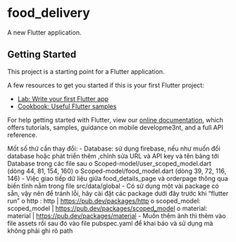 # food_delivery

A new Flutter application.

## Getting Started

This project is a starting point for a Flutter application.

A few resources to get you started if this is your first Flutter project:

- [Lab: Write your first Flutter app](https://flutter.dev/docs/get-started/codelab)
- [Cookbook: Useful Flutter samples](https://flutter.dev/docs/cookbook)

For help getting started with Flutter, view our
[online documentation](https://flutter.dev/docs), which offers tutorials,
samples, guidance on mobile developme3nt, and a full API reference.


Mốt số thứ cần thay đổi:
    -	Database: sử dụng firebase, nếu như muốn đổi database hoặc phát triển thêm ,chỉnh sửa URL và API key và tên bảng tới Database trong các file sau
        o	Scoped-model/user_scoped_model.dart (dòng 44, 81, 154, 160)
        o	Scoped-model/food_model.dart (dòng 39, 72, 116, 146)
    -	Việc giao tiếp dữ liệu giữa food_details_page và orderpage thông qua biến tĩnh nằm trong file src/data/global
    -	Có sử dụng một vài package có sẵn, vậy nên để tránh lỗi, hãy cài đặt các package dưới đây trước khi “flutter run”
        o	http : http | https://pub.dev/packages/http
        o	scoped_model: scoped_model | https://pub.dev/packages/scoped_model
        o	material: material |  https://pub.dev/packages/material
    -   Muốn thêm ảnh thì thêm vào file assets rồi sau đó vào file pubspec.yaml để khai báo và sử dụng mà không phải ghi rõ path
